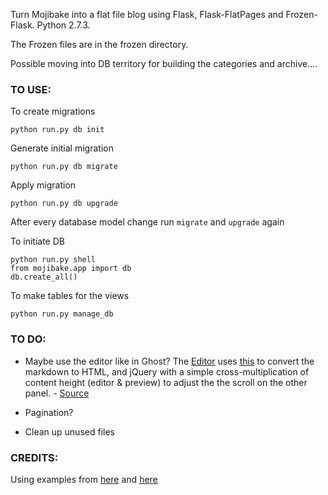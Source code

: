 Turn Mojibake into a flat file blog using Flask, Flask-FlatPages and Frozen-Flask. Python 2.7.3.

The Frozen files are in the frozen directory.

Possible moving into DB territory for building the categories and archive....

### TO USE: ###

To create migrations

    python run.py db init

Generate initial migration

    python run.py db migrate

Apply migration

    python run.py db upgrade

After every database model change run `migrate` and `upgrade` again

To initiate DB

    python run.py shell
    from mojibake.app import db
    db.create_all()

To make tables for the views

    python run.py manage_db


### TO DO: ###

- Maybe use the editor like in Ghost?
The [Editor](http://codemirror.net/) uses [this](https://github.com/coreyti/showdown) to convert the markdown to HTML, and jQuery with a simple cross-multiplication of content height (editor & preview) to adjust the the scroll on the other panel. - [Source](http://www.reddit.com/r/javascript/comments/1ofhos/nodejsbased_blogging_app_ghost_has_launched_today/ccrnd6i)

- Pagination?

- Clean up unused files

### CREDITS: ###

Using examples from [here](http://www.stevenloria.com/hosting-static-flask-sites-for-free-on-github-pages/) and [here](http://www.jamesharding.ca/posts/simple-static-markdown-blog-in-flask/)
